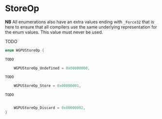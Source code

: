 

# StoreOp

**NB** All enumerations also have an extra values ending with `_Force32` that is here to ensure that all compilers use the same underlying representation for the enum values. This value must never be used.


TODO

```C
enum WGPUStoreOp {
        
TODO

    WGPUStoreOp_Undefined = 0x00000000,
        
TODO

    WGPUStoreOp_Store = 0x00000001,
        
TODO


    WGPUStoreOp_Discard = 0x00000002,
}
```
